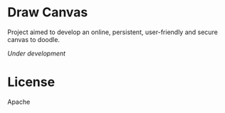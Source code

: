 # Draw Canvas
Project aimed to develop an online, persistent, user-friendly and secure canvas to doodle.

*Under development*

# License
Apache
